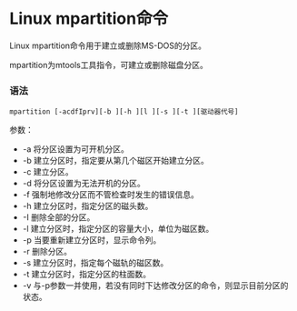 # Linux mpartition命令

Linux mpartition命令用于建立或删除MS-DOS的分区。

mpartition为mtools工具指令，可建立或删除磁盘分区。

### 语法

    mpartition [-acdfIprv][-b ][-h ][l ][-s ][-t ][驱动器代号]

参数：

- -a   将分区设置为可开机分区。
- -b   建立分区时，指定要从第几个磁区开始建立分区。
- -c   建立分区。
- -d   将分区设置为无法开机的分区。
- -f   强制地修改分区而不管检查时发生的错误信息。
- -h   建立分区时，指定分区的磁头数。
- -I   删除全部的分区。
- -l   建立分区时，指定分区的容量大小，单位为磁区数。
- -p   当要重新建立分区时，显示命令列。
- -r   删除分区。
- -s   建立分区时，指定每个磁轨的磁区数。
- -t   建立分区时，指定分区的柱面数。
- -v   与-p参数一并使用，若没有同时下达修改分区的命令，则显示目前分区的状态。